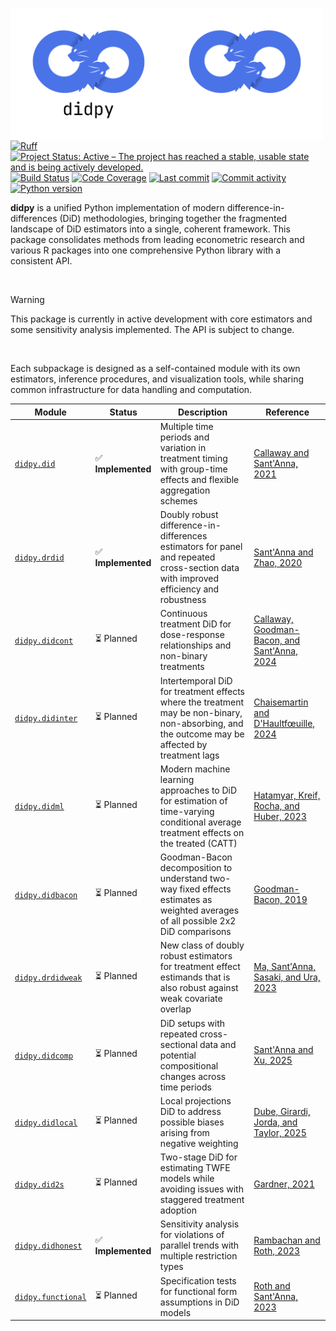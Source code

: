<img src="docs/source/_static/didpy-light.png#gh-light-mode-only" width="250" align="left" alt="didpy logo"></img>
<img src="docs/source/_static/didpy-dark.png#gh-dark-mode-only" width="250" align="left" alt="didpy logo"></img>

[![Ruff](https://img.shields.io/endpoint?url=https://raw.githubusercontent.com/astral-sh/ruff/main/assets/badge/v2.json)](https://github.com/astral-sh/ruff)
[![Project Status: Active – The project has reached a stable, usable state and is being actively developed.](https://www.repostatus.org/badges/latest/active.svg)](https://www.repostatus.org/#active)
[![Build Status](https://github.com/jordandeklerk/didpy/actions/workflows/test.yml/badge.svg)](https://github.com/jordandeklerk/didpy/actions/workflows/test.yml)
[![Code Coverage](https://codecov.io/gh/jordandeklerk/didpy/branch/main/graph/badge.svg)](https://codecov.io/gh/jordandeklerk/didpy)
[![Last commit](https://img.shields.io/github/last-commit/jordandeklerk/didpy)](https://github.com/jordandeklerk/didpy/graphs/commit-activity)
[![Commit activity](https://img.shields.io/github/commit-activity/m/jordandeklerk/didpy)](https://github.com/jordandeklerk/didpy/graphs/commit-activity)
[![Python version](https://img.shields.io/badge/3.10%20%7C%203.11%20%7C%203.12%20%7C%203.13-blue?logo=python&logoColor=white)](https://www.python.org/)


__didpy__ is a unified Python implementation of modern difference-in-differences (DiD) methodologies, bringing together the fragmented landscape of DiD estimators into a single, coherent framework. This package consolidates methods from leading econometric research and various R packages into one comprehensive Python library with a consistent API.

<br>

> [!WARNING]
> This package is currently in active development with core estimators and some sensitivity analysis implemented. The API is subject to change.

<br>

Each subpackage is designed as a self-contained module with its own estimators, inference procedures, and visualization tools, while sharing common infrastructure for data handling and computation.

| Module | Status | Description | Reference |
|--------|---------|-------------|-----------|
| [`didpy.did`](https://github.com/jordandeklerk/didpy/tree/main/didpy/did) | ✅ **Implemented** | Multiple time periods and variation in treatment timing with group-time effects and flexible aggregation schemes | [Callaway and Sant'Anna, 2021](https://arxiv.org/pdf/1803.09015) |
| [`didpy.drdid`](https://github.com/jordandeklerk/didpy/tree/main/didpy/drdid) | ✅ **Implemented** | Doubly robust difference-in-differences estimators for panel and repeated cross-section data with improved efficiency and robustness | [Sant'Anna and Zhao, 2020](https://arxiv.org/pdf/1812.01723) |
| [`didpy.didcont`](https://github.com/jordandeklerk/didpy/tree/main/didpy/didcont) | ⏳ Planned | Continuous treatment DiD for dose-response relationships and non-binary treatments | [Callaway, Goodman-Bacon, and Sant'Anna, 2024](https://arxiv.org/pdf/2107.02637) |
| [`didpy.didinter`](https://github.com/jordandeklerk/didpy/tree/main/didpy/didinter) | ⏳ Planned | Intertemporal DiD for treatment effects where the treatment may be non-binary, non-absorbing, and the outcome may be affected by treatment lags | [Chaisemartin and D'Haultfœuille, 2024](https://arxiv.org/pdf/2007.04267) |
| [`didpy.didml`](https://github.com/jordandeklerk/didpy/tree/main/didpy/didml) | ⏳ Planned | Modern machine learning approaches to DiD for estimation of time-varying conditional average treatment effects on the treated (CATT) | [Hatamyar, Kreif, Rocha, and Huber, 2023](https://arxiv.org/pdf/2310.11962) |
| [`didpy.didbacon`](https://github.com/jordandeklerk/didpy/tree/main/didpy/didbacon) | ⏳ Planned | Goodman-Bacon decomposition to understand two-way fixed effects estimates as weighted averages of all possible 2x2 DiD comparisons | [Goodman-Bacon, 2019](https://cdn.vanderbilt.edu/vu-my/wp-content/uploads/sites/2318/2019/07/29170757/ddtiming_7_29_2019.pdf) |
| [`didpy.drdidweak`](https://github.com/jordandeklerk/didpy/tree/main/didpy/drdidweak) | ⏳ Planned | New class of doubly robust estimators for treatment effect estimands that is also robust against weak covariate overlap | [Ma, Sant'Anna, Sasaki, and Ura, 2023](https://arxiv.org/pdf/2304.08974) |
| [`didpy.didcomp`](https://github.com/jordandeklerk/didpy/tree/main/didpy/didcomp) | ⏳ Planned | DiD setups with repeated cross-sectional data and potential compositional changes across time periods | [Sant'Anna and Xu, 2025](https://arxiv.org/pdf/2304.13925) |
| [`didpy.didlocal`](https://github.com/jordandeklerk/didpy/tree/main/didpy/didlocal) | ⏳ Planned | Local projections DiD to address possible biases arising from negative weighting | [Dube, Girardi, Jorda, and Taylor, 2025](https://www.nber.org/system/files/working_papers/w31184/w31184.pdf) |
| [`didpy.did2s`](https://github.com/jordandeklerk/didpy/tree/main/didpy/did2s) | ⏳ Planned | Two-stage DiD for estimating TWFE models while avoiding issues with staggered treatment adoption | [Gardner, 2021](https://jrgcmu.github.io/2sdd_current.pdf) |
| [`didpy.didhonest`](https://github.com/jordandeklerk/didpy/tree/main/didpy/didhonest) | ✅ **Implemented** | Sensitivity analysis for violations of parallel trends with multiple restriction types | [Rambachan and Roth, 2023](https://academic.oup.com/restud/article-abstract/90/5/2555/7039335?redirectedFrom=fulltext) |
| [`didpy.functional`](https://github.com/jordandeklerk/didpy/tree/main/didpy/functional) | ⏳ Planned | Specification tests for functional form assumptions in DiD models | [Roth and Sant'Anna, 2023](https://arxiv.org/pdf/2010.04814) |
